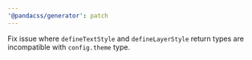 ```yaml
---
'@pandacss/generator': patch
---
```


Fix issue where `defineTextStyle` and `defineLayerStyle` return types are incompatible with `config.theme` type.
